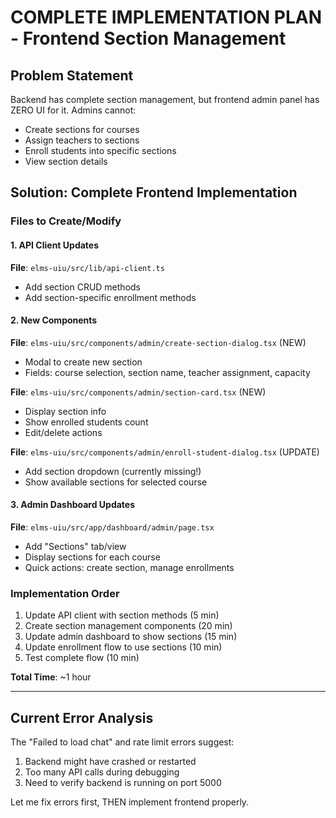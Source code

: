 # COMPLETE IMPLEMENTATION PLAN - Frontend Section Management

## Problem Statement
Backend has complete section management, but frontend admin panel has ZERO UI for it.
Admins cannot:
- Create sections for courses
- Assign teachers to sections  
- Enroll students into specific sections
- View section details

## Solution: Complete Frontend Implementation

### Files to Create/Modify

#### 1. API Client Updates
**File**: `elms-uiu/src/lib/api-client.ts`
- Add section CRUD methods
- Add section-specific enrollment methods

#### 2. New Components
**File**: `elms-uiu/src/components/admin/create-section-dialog.tsx` (NEW)
- Modal to create new section
- Fields: course selection, section name, teacher assignment, capacity

**File**: `elms-uiu/src/components/admin/section-card.tsx` (NEW)
- Display section info
- Show enrolled students count
- Edit/delete actions

**File**: `elms-uiu/src/components/admin/enroll-student-dialog.tsx` (UPDATE)
- Add section dropdown (currently missing!)
- Show available sections for selected course

#### 3. Admin Dashboard Updates
**File**: `elms-uiu/src/app/dashboard/admin/page.tsx`
- Add "Sections" tab/view
- Display sections for each course
- Quick actions: create section, manage enrollments

### Implementation Order
1. Update API client with section methods (5 min)
2. Create section management components (20 min)
3. Update admin dashboard to show sections (15 min)
4. Update enrollment flow to use sections (10 min)
5. Test complete flow (10 min)

**Total Time**: ~1 hour

---

## Current Error Analysis
The "Failed to load chat" and rate limit errors suggest:
1. Backend might have crashed or restarted
2. Too many API calls during debugging
3. Need to verify backend is running on port 5000

Let me fix errors first, THEN implement frontend properly.
